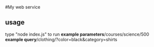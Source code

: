 #My web service

## usage
type "node index.js" to run
**example parameters**/courses/science/500
**example query**/clothing/?color=black&category=shirts
